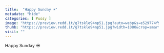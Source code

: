 ```yaml
---
title:  "Happy Sunday ☀️"
metadate: "hide"
categories: [ Pussy ]
image: "https://preview.redd.it/g7tskle94np51.jpg?auto=webp&s=e529774f921da26e981fe9c00942da47c4c491fd"
thumb: "https://preview.redd.it/g7tskle94np51.jpg?width=1080&crop=smart&auto=webp&s=d12e0641a2b1823d0d576676d9dd87bf5d67e015"
visit: ""
---
```

Happy Sunday ☀️
